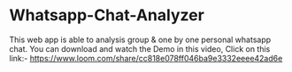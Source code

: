 # Whatsapp-Chat-Analyzer
This web app is able to analysis group & one by one personal whatsapp chat. You can download and watch the Demo in this video, Click on this link:- https://www.loom.com/share/cc818e078ff046ba9e3332eeee42ad6e
